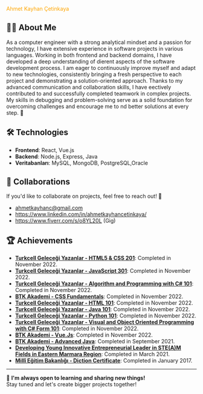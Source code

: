 <p1 style="color:orange">Ahmet Kayhan Çetinkaya</p1>


## 👨‍💻 About Me

As a computer engineer with a strong analytical mindset and a passion for
technology, I have extensive experience in software projects in various
languages. Working in both frontend and backend domains, I have
developed a deep understanding of dierent aspects of the software development process. I am eager to continuously improve myself and
adapt to new technologies, consistently bringing a fresh perspective to
each project and demonstrating a solution-oriented approach.
Thanks to my advanced communication and collaboration skills, I have
eectively contributed to and successfully completed teamwork in complex projects. My skills in debugging and problem-solving serve as a
solid foundation for overcoming challenges and encourage me to nd
better solutions at every step. 🚀



## 🛠️ Technologies

- **Frontend**: React, Vue.js
- **Backend**: Node.js, Express, Java
- **Veritabanları**: MySQL, MongoDB, PostgreSQL,Oracle

## 🤝 Collaborations

If you'd like to collaborate on projects, feel free to reach out! 🌟

- ahmetkayhanc@gmail.com
- https://www.linkedin.com/in/ahmetkayhancetinkaya/
- https://www.fiverr.com/s/o8YL20L (Gig)


## 🏆 Achievements

- **[Turkcell Geleceği Yazanlar - HTML5 & CSS 201](#)**: Completed in November 2022.
- **[Turkcell Geleceği Yazanlar - JavaScript 301](#)**: Completed in November 2022.
- **[Turkcell Geleceği Yazanlar - Algorithm and Programming with C# 101](#)**: Completed in November 2022.
- **[BTK Akademi - CSS Fundamentals](#)**: Completed in November 2022.
- **[Turkcell Geleceği Yazanlar - HTML 101](#)**: Completed in November 2022.
- **[Turkcell Geleceği Yazanlar - Java 101](#)**: Completed in November 2022.
- **[Turkcell Geleceği Yazanlar - Python 101](#)**: Completed in November 2022.
- **[Turkcell Geleceği Yazanlar - Visual and Object Oriented Programming with C# Form 101](#)**: Completed in November 2022.
- **[BTK Akademi - Vue.Js](#)**: Completed in November 2022.
- **[BTK Akademi - Advanced Java](#)**: Completed in September 2021.
- **[Developing Young Innovative Entrepreneurial Leader in STE(A)M Fields in Eastern Marmara Region](#)**: Completed in March 2021.
- **[Millî Eğitim Bakanlığı - Diction Certificate](#)**: Completed in January 2017.

---

🚀 **I'm always open to learning and sharing new things!**  
Stay tuned and let's create bigger projects together!

